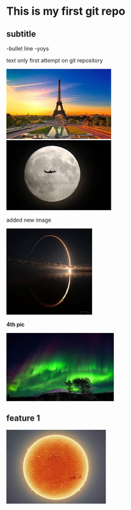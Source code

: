 # This is my first git repo

## subtitle

-bullet line
-yoys

text only
first attempt on git repository

<img src="/images/pic.jpg">

<img src="/images/pic1.jpg">

added new image

<img src="/images/pic2.jpg">

**4th pic**

<img src="/images/pic5.jpg">

## feature 1

<img src="/images/pic3.jpg">